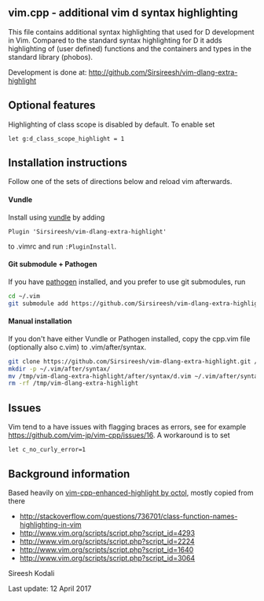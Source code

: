 vim.cpp - additional vim d syntax highlighting
------------------------------------------------

This file contains additional syntax highlighting that used for D
development in Vim. Compared to the standard syntax highlighting for D it
adds highlighting of (user defined) functions and the containers and types in
the standard library (phobos).

Development is done at: http://github.com/Sirsireesh/vim-dlang-extra-highlight

Optional features
-----------------

Highlighting of class scope is disabled by default. To enable set
```vim
let g:d_class_scope_highlight = 1
```

Installation instructions
-------------------------
Follow one of the sets of directions below and reload vim afterwards.

#### Vundle
Install using [vundle](https://github.com/gmarik/Vundle.vim) by adding
```vim
Plugin 'Sirsireesh/vim-dlang-extra-highlight'
```
to .vimrc and run `:PluginInstall`.


#### Git submodule + Pathogen
If you have [pathogen](https://github.com/tpope/vim-pathogen) installed,
and you prefer to use git submodules, run
```sh
cd ~/.vim
git submodule add https://github.com/Sirsireesh/vim-dlang-extra-highlight.git bundle/syntax/
```

#### Manual installation
If you don't have either Vundle or Pathogen installed, copy the cpp.vim file
(optionally also c.vim) to .vim/after/syntax.
```sh
git clone https://github.com/Sirsireesh/vim-dlang-extra-highlight.git /tmp/vim-dlang-extra-highlight
mkdir -p ~/.vim/after/syntax/
mv /tmp/vim-dlang-extra-highlight/after/syntax/d.vim ~/.vim/after/syntax/d.vim
rm -rf /tmp/vim-dlang-extra-highlight
```

Issues
------

Vim tend to a have issues with flagging braces as errors, see for example
https://github.com/vim-jp/vim-cpp/issues/16. A workaround is to set
```vim
let c_no_curly_error=1
```

Background information
----------------------

Based heavily on [vim-cpp-enhanced-highlight by octol](https://github.com/octol/vim-cpp-enhanced-highlight), mostly copied from there
- http://stackoverflow.com/questions/736701/class-function-names-highlighting-in-vim
- http://www.vim.org/scripts/script.php?script_id=4293
- http://www.vim.org/scripts/script.php?script_id=2224
- http://www.vim.org/scripts/script.php?script_id=1640
- http://www.vim.org/scripts/script.php?script_id=3064

Sireesh Kodali

Last update: 12 April 2017
